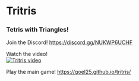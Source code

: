 # Tritris
### Tetris with Triangles!
Join the Discord! https://discord.gg/NUKWP6UCHF

Watch the video!
<br>
[![Tritris video](http://img.youtube.com/vi/HMkfj1OJ08Q/0.jpg)](https://youtu.be/HMkfj1OJ08Q "I made Tetris with Triangles")

Play the main game! https://goel25.github.io/tritris/
